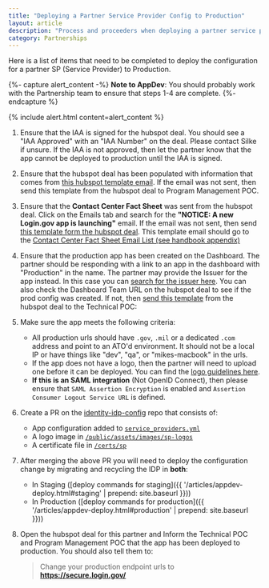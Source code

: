 ```yaml
---
title: "Deploying a Partner Service Provider Config to Production"
layout: article
description: "Process and proceeders when deploying a partner service provider config to production"
category: Partnerships
---
```


Here is a list of items that need to be completed to deploy the configuration for a partner SP (Service Provider) to Production.


{%- capture alert_content -%}
**Note to AppDev**: You should probably work with the Partnership team to ensure that steps 1-4 are complete.
{%- endcapture %}

{% include alert.html content=alert_content %}

1. Ensure that the IAA is signed for the hubspot deal. You should see a "IAA Approved" with an "IAA Number" on the deal. Please contact Silke if unsure. If the IAA is not approved, then let the partner know that the app cannot be deployed to production until the IAA is signed.

2. Ensure that the hubspot deal has been populated with information that comes from [this hubspot template email](https://app.hubspot.com/templates/5531666/edit/13393058). If the email was not sent, then send this template from the hubspot deal to Program Management POC.

3. Ensure that the **Contact Center Fact Sheet** was sent from the hubspot deal. Click on the Emails tab and search for the **"NOTICE: A new Login.gov app is launching"** email. If the email was not sent, then send [this template form the hubspot deal](https://app.hubspot.com/templates/5531666/edit/9282726). This template email should go to the [Contact Center Fact Sheet Email List (see handbook appendix)](https://docs.google.com/document/d/1ZMpi7Gj-Og1dn-qUBfQHqLc1Im7rUzDmIxKn11DPJzk/edit#heading=h.2dv73pe5frx0)

4. Ensure that the production app has been created on the Dashboard. The partner should be responding with a link to an app in the dashboard with "Production" in the name. The partner may provide the Issuer for the app instead. In this case you can [search for the issuer here](https://dashboard.int.identitysandbox.gov/service_providers/all). You can also check the Dashboard Team URL on the hubspot deal to see if the prod config was created. If not, then [send this template](https://app.hubspot.com/templates/5531666/edit/12106190 ) from the hubspot deal to the Technical POC:

5. Make sure the app meets the following criteria:
    * All production urls should have `.gov`, `.mil` or a dedicated `.com` address and point to an ATO'd environment. It should not be a local IP or have things like "dev", "qa",  or "mikes-macbook" in the urls.
    * If the app does not have a logo, then the partner will need to upload one before it can be deployed. You can find the [logo guidelines here](https://developers.login.gov/design-guidelines/#agency-logo-guidelines).
    * **If this is an SAML integration** (Not OpenID Connect), then please ensure that `SAML Assertion Encryption` is enabled and `Assertion Consumer Logout Service URL` is defined.

6. Create a PR on the [identity-idp-config](https://github.com/18f/identity-idp-config) repo that consists of:
    * App configuration added to [`service_providers.yml`](https://github.com/18F/identity-idp-config/blob/main/service_providers.yml)
    * A logo image in [`/public/assets/images/sp-logos`](https://github.com/18F/identity-idp-config/tree/main/public/assets/images/sp-logos)
    * A certificate file in [`/certs/sp`](https://github.com/18F/identity-idp-config/tree/main/certs/sp)

7. After merging the above PR you will need to deploy the configuration change by migrating and recycling the IDP in **both**:
    - In Staging ([deploy commands for staging]({{ '/articles/appdev-deploy.html#staging' | prepend: site.baseurl }}))
    - In Production ([deploy commands for production]({{ '/articles/appdev-deploy.html#production' | prepend: site.baseurl }}))

8. Open the hubspot deal for this partner and Inform the Technical POC and Program Management POC that the app has been deployed to production. You should also tell them to:

    > Change your production endpoint urls to **https://secure.login.gov/**
